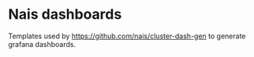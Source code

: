 Nais dashboards
===============

Templates used by https://github.com/nais/cluster-dash-gen to generate grafana dashboards.
